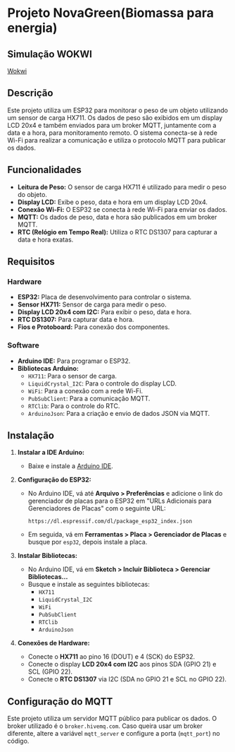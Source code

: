 # Projeto NovaGreen(Biomassa para energia)

## Simulação WOKWI
[Wokwi](https://wokwi.com/projects/414805292834012161)

## Descrição

Este projeto utiliza um ESP32 para monitorar o peso de um objeto utilizando um sensor de carga HX711. Os dados de peso são exibidos em um display LCD 20x4 e também enviados para um broker MQTT, juntamente com a data e a hora, para monitoramento remoto. O sistema conecta-se à rede Wi-Fi para realizar a comunicação e utiliza o protocolo MQTT para publicar os dados.

## Funcionalidades

- **Leitura de Peso:** O sensor de carga HX711 é utilizado para medir o peso do objeto.
- **Display LCD:** Exibe o peso, data e hora em um display LCD 20x4.
- **Conexão Wi-Fi:** O ESP32 se conecta à rede Wi-Fi para enviar os dados.
- **MQTT:** Os dados de peso, data e hora são publicados em um broker MQTT.
- **RTC (Relógio em Tempo Real):** Utiliza o RTC DS1307 para capturar a data e hora exatas.

## Requisitos

### Hardware

- **ESP32:** Placa de desenvolvimento para controlar o sistema.
- **Sensor HX711:** Sensor de carga para medir o peso.
- **Display LCD 20x4 com I2C:** Para exibir o peso, data e hora.
- **RTC DS1307:** Para capturar data e hora.
- **Fios e Protoboard:** Para conexão dos componentes.

### Software

- **Arduino IDE:** Para programar o ESP32.
- **Bibliotecas Arduino:**
  - `HX711`: Para o sensor de carga.
  - `LiquidCrystal_I2C`: Para o controle do display LCD.
  - `WiFi`: Para a conexão com a rede Wi-Fi.
  - `PubSubClient`: Para a comunicação MQTT.
  - `RTClib`: Para o controle do RTC.
  - `ArduinoJson`: Para a criação e envio de dados JSON via MQTT.

## Instalação

1. **Instalar a IDE Arduino:**
   - Baixe e instale a [Arduino IDE](https://www.arduino.cc/en/software).

2. **Configuração do ESP32:**
   - No Arduino IDE, vá até **Arquivo > Preferências** e adicione o link do gerenciador de placas para o ESP32 em "URLs Adicionais para Gerenciadores de Placas" com o seguinte URL:
     ```
     https://dl.espressif.com/dl/package_esp32_index.json
     ```
   - Em seguida, vá em **Ferramentas > Placa > Gerenciador de Placas** e busque por `esp32`, depois instale a placa.

3. **Instalar Bibliotecas:**
   - No Arduino IDE, vá em **Sketch > Incluir Biblioteca > Gerenciar Bibliotecas...**
   - Busque e instale as seguintes bibliotecas:
     - `HX711`
     - `LiquidCrystal_I2C`
     - `WiFi`
     - `PubSubClient`
     - `RTClib`
     - `ArduinoJson`

4. **Conexões de Hardware:**
   - Conecte o **HX711** ao pino 16 (DOUT) e 4 (SCK) do ESP32.
   - Conecte o display **LCD 20x4 com I2C** aos pinos SDA (GPIO 21) e SCL (GPIO 22).
   - Conecte o **RTC DS1307** via I2C (SDA no GPIO 21 e SCL no GPIO 22).

## Configuração do MQTT

Este projeto utiliza um servidor MQTT público para publicar os dados. O broker utilizado é o `broker.hivemq.com`. Caso queira usar um broker diferente, altere a variável `mqtt_server` e configure a porta (`mqtt_port`) no código.
